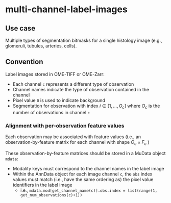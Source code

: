 # multi-channel-label-images

## Use case

Multiple types of segmentation bitmasks for a single histology image (e.g., glomeruli, tubules, arteries, cells).

## Convention

Label images stored in OME-TIFF or OME-Zarr:

- Each channel `c` represents a different type of observation
- Channel names indicate the type of observation contained in the channel
- Pixel value `0` is used to indicate background
- Segmentation for observation with index $i \in [1, ..., O_c]$ where $O_c$ is the number of observations in channel `c`

### Alignment with per-observation feature values

Each observation may be associated with feature values (i.e., an observation-by-feature matrix for each channel with shape $O_c \times F_c$ )

These observation-by-feature matrices should be stored in a MuData object `mdata`:
- Modality keys must correspond to the channel names in the label image
- Within the AnnData object for each image channel `c`, the `obs` index values must match (i.e., have the same ordering as) the pixel value identifiers in the label image
  - i.e., `mdata.mod[get_channel_name(c)].obs.index = list(range(1, get_num_observations(c)+1))` 
